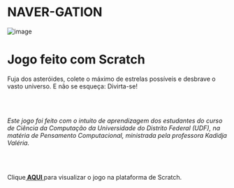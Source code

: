 # NAVER-GATION
![image](https://github.com/cleslleydemoura/NAVER-GATION/assets/100368699/c0d1105b-0cc7-4ab5-bd18-2fbcdbfa2005)
<h1>Jogo feito com Scratch</h1>
  <p>Fuja dos asteróides, colete o máximo de estrelas possíveis e desbrave o vasto universo. E não se esqueça: Divirta-se!</p>
  <br><br>
  <p><i>Este jogo foi feito com o intuito de aprendizagem dos estudantes do curso de Ciência da Computação da Universidade do Distrito Federal (UDF), na matéria de Pensamento Computacional, ministrada pela professora Kadidja Valéria.</i></p>
 <br><br>
<p>Clique<a href="https://scratch.mit.edu/projects/836557666" target="_blank"><b> AQUI </b></a>para visualizar o jogo na plataforma de Scratch.</p>
<br><br>
